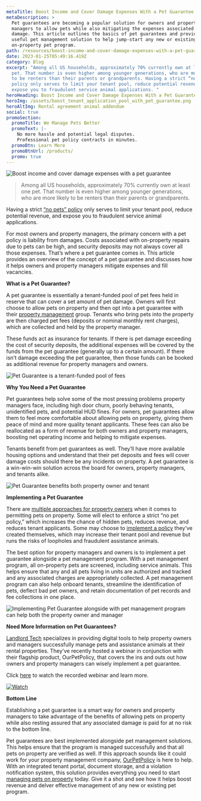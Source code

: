 ```yaml
---
metaTitle: Boost Income and Cover Damage Expenses With a Pet Guarantee
metaDescription: >
  Pet guarantees are becoming a popular solution for owners and property
  managers to allow pets while also mitigating the expenses associated with pet
  damage. This article outlines the basics of pet guarantees and provides a
  useful pet management solution to help jump-start any new or existing
  on-property pet program.
path: /resources/boost-income-and-cover-damage-expenses-with-a-pet-guarantee/
date: 2023-01-25T05:49:16.419Z
category: Blog
excerpt: "Among all US households, approximately 70% currently own at least one
  pet. That number is even higher among younger generations, who are more likely
  to be renters than their parents or grandparents. Having a strict “no pets”
  policy only serves to limit your tenant pool, reduce potential revenue, and
  expose you to fraudulent service animal applications. "
heroHeading: Boost Income and Cover Damage Expenses With a Pet Guarantee
heroImg: /assets/boost_tenant_application_pool_with_pet_guarantee.png
heroAltImg: Rental agreement animal addendum
social: true
promoSection:
  promoTitle: We Manage Pets Better
  promoText: |-
    No more hassle and potential legal disputes. 
    Professional pet policy contracts in minutes.
  promoBtn: Learn More
  promoBtnUrl: /products/
  promo: true
---
```

![Boost income and cover damage expenses with a pet guarantee](/assets/manage_rental_property_with_pet_guarantee.png "manage_rental_property_with_pet_guarantee")

> Among all US households, approximately 70% currently own at least one pet. That number is even higher among younger generations, who are more likely to be renters than their parents or grandparents. 

Having a strict [“no pets” policy](/resources/landlord-Q&A-should-you-move-to-a-pet-friendly-policy) only serves to limit your tenant pool, reduce potential revenue, and expose you to fraudulent service animal applications. 

For most owners and property managers, the primary concern with a pet policy is liability from damages. Costs associated with on-property repairs due to pets can be high, and security deposits may not always cover all those expenses. That’s where a pet guarantee comes in. This article provides an overview of the concept of a pet guarantee and discusses how it helps owners and property managers mitigate expenses and fill vacancies.

**What is a Pet Guarantee?**

A pet guarantee is essentially a tenant-funded pool of pet fees held in reserve that can cover a set amount of pet damage. Owners will first choose to allow pets on property and then opt into a pet guarantee with their [property management](/resources/top-property-management-trends-of-2023) group. Tenants who bring pets into the property are then charged pet fees (deposits or nominal monthly rent charges), which are collected and held by the property manager.

These funds act as insurance for tenants. If there is pet damage exceeding the cost of security deposits, the additional expenses will be covered by the funds from the pet guarantee (generally up to a certain amount). If there isn’t damage exceeding the pet guarantee, then those funds can be booked as additional revenue for property managers and owners.

![Pet Guarantee is a tenant-funded pool of fees](/assets/what_is_a_pet_guarantee.png "what_is_a_pet_guarantee")

**Why You Need a Pet Guarantee**

Pet guarantees help solve some of the most pressing problems property managers face, including high door churn, poorly behaving tenants, unidentified pets, and potential HUD fines. For owners, pet guarantees allow them to feel more comfortable about allowing pets on property, giving them peace of mind and more quality tenant applicants. These fees can also be reallocated as a form of revenue for both owners and property managers, boosting net operating income and helping to mitigate expenses. 

Tenants benefit from pet guarantees as well. They’ll have more available housing options and understand that their pet deposits and fees will cover damage costs should there be any incidents on property. A pet guarantee is a win-win-win solution across the board for owners, property managers, and tenants alike.

![Pet Guarantee benefits both property owner and tenant](/assets/ways_to_boost_rental_income_in_2023.png "ways_to_boost_rental_income_in_2023")

**Implementing a Pet Guarantee**

There are [multiple approaches for property owners](/resources/the-landlords-guide-to-tenants-with-pets) when it comes to permitting pets on property. Some will elect to enforce a strict “no pet policy,” which increases the chance of hidden pets, reduces revenue, and reduces tenant applicants. Some may choose to [implement a policy](/resources/how-to-implement-a-pet-friendly-policy-at-your-rental-property) they’ve created themselves, which may increase their tenant pool and revenue but runs the risks of loopholes and fraudulent assistance animals.

The best option for property managers and owners is to implement a pet guarantee alongside a pet management program. With a pet management program, all on-property pets are screened, including service animals. This helps ensure that any and all pets living in units are authorized and tracked and any associated charges are appropriately collected. A pet management program can also help onboard tenants, streamline the identification of pets, deflect bad pet owners, and retain documentation of pet records and fee collections in one place.

![Implementing Pet Guarantee alongside with pet management program can help both the property owner and manager](/assets/pet_guarantee_with_pet_management_program.png "pet_guarantee_with_pet_management_program")

**Need More Information on Pet Guarantees?**

[Landlord Tech](https://landlordtech.com/) specializes in providing digital tools to help property owners and managers successfully manage pets and assistance animals at their rental properties. They’ve recently hosted a webinar in conjunction with their flagship product, OurPetPolicy, that covers the ins and outs out how owners and property managers can wisely implement a pet guarantee.

Click [here](https://info.ourpetpolicy.com/webinar/) to watch the recorded webinar and learn more.

[![Watch](/assets/free_webinar_to_increase_tenant_applications_in_2023.png "Watch")](https://info.ourpetpolicy.com/webinar/)

**Bottom Line**

Establishing a pet guarantee is a smart way for owners and property managers to take advantage of the benefits of allowing pets on property while also resting assured that any associated damage is paid for at no risk to the bottom line.

Pet guarantees are best implemented alongside pet management solutions. This helps ensure that the program is managed successfully and that all pets on property are verified as well. If this approach sounds like it could work for your property management company, [OurPetPolicy](/products) is here to help. With an integrated tenant portal, document storage, and a violation notification system, this solution provides everything you need to start [managing pets on property](/resources/five-tips-for-managing-pets-on-your-rental-properties) today. Give it a shot and see how it helps boost revenue and delver effective management of any new or existing pet program.